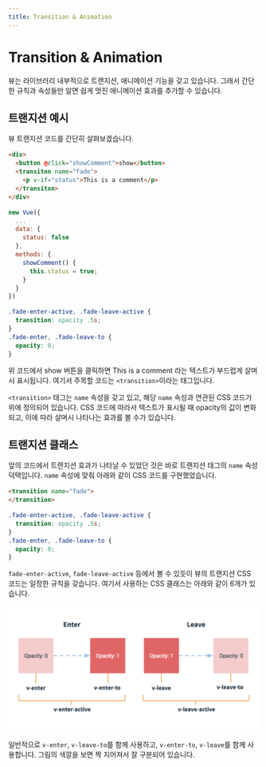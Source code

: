 ```yaml
---
title: Transition & Animation
---
```


# Transition & Animation

뷰는 라이브러리 내부적으로 트랜지션, 애니메이션 기능을 갖고 있습니다. 그래서 간단한 규칙과 속성들만 알면 쉽게 멋진 애니메이션 효과를 추가할 수 있습니다.

## 트랜지션 예시

뷰 트랜지션 코드를 간단히 살펴보겠습니다.

```html
<div>
  <button @click="showComment">show</button>
  <transiton name="fade">
    <p v-if="status">This is a comment</p>
  </transiton>
</div>
```

```js
new Vue({
  ...
  data: {
    status: false
  },
  methods: {
    showComment() {
      this.status = true;
    }
  }
})
```

```css
.fade-enter-active, .fade-leave-active {
  transition: opacity .5s;
}
.fade-enter, .fade-leave-to {
  opacity: 0;
}
```

위 코드에서 show 버튼을 클릭하면 This is a comment 라는 텍스트가 부드럽게 살며시 표시됩니다. 여기서 주목할 코드는 `<transition>`이라는 태그입니다.

`<transition>` 태그는 `name` 속성을 갖고 있고, 해당 `name` 속성과 연관된 CSS 코드가 위에 정의되어 있습니다. CSS 코드에 따라서 텍스트가 표시될 때 opacity의 값이 변화되고, 이에 따라 살며시 나타나는 효과를 볼 수가 있습니다.

## 트랜지션 클래스

앞의 코드에서 트랜지션 효과가 나타날 수 있었던 것은 바로 트랜지션 태그의 `name` 속성 덕택입니다. `name` 속성에 맞춰 아래와 같이 CSS 코드를 구현했었습니다.

```html {1}
<transition name="fade">
</transition>
```

```css {1,4}
.fade-enter-active, .fade-leave-active {
  transition: opacity .5s;
}
.fade-enter, .fade-leave-to {
  opacity: 0;
}
```

`fade-enter-active`, `fade-leave-active` 등에서 볼 수 있듯이 뷰의 트랜지션 CSS 코드는 일정한 규칙을 
갖습니다. 여기서 사용하는 CSS 클래스는 아래와 같이 6개가 있습니다.

![콘솔에서 확인한 인스턴스 내용](../.vuepress/public/images/transition-flow.png)

일반적으로 `v-enter`, `v-leave-to`를 함께 사용하고, `v-enter-to`, `v-leave`를 함께 사용합니다. 그림의 색깔을 보면 짝 지어져서 잘 구분되어 있습니다.